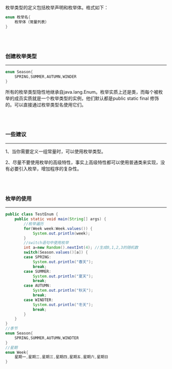 枚举类型的定义包括枚举声明和枚举体。格式如下：

```java
enum 枚举名{
    枚举体（常量列表）
}
```

<br><br>

### 创建枚举类型

---

```java
enum Season{
    SPRING,SUMMER,AUTUMN,WINDER
}
```

所有的枚举类型隐性地继承自java.lang.Enum。枚举实质上还是类，而每个被枚举的成员实质就是一个枚举类型的实例，他们默认都是public static final 修饰的。可以直接通过枚举类型名使用它们。

<br><br>

### 一些建议

---

1、当你需要定义一组常量时，可以使用枚举类型。

2、尽量不要使用枚举的高级特性，事实上高级特性都可以使用普通类来实现，没有必要引入枚举，增加程序的复杂性。

<br><br>

### 枚举的使用

---

```java
public class TestEnum {
	public static void main(String[] args) {
		//枚举遍历
		for(Week week:Week.values()) {
			System.out.println(week);
		}
		//switch语句中使用枚举
		int a=new Random().nextInt(4); //生成0,1,2,3的随机数
		switch(Season.values()[a]) {
		case SPRING:
			System.out.println("春天");
			break;
		case SUMMER:
			System.out.println("夏天");
			break;
		case AUTUMN:
			System.out.println("秋天");
			break;
		case WINDTER:
			System.out.println("冬天");
			break;
		}
	}
}
//季节
enum Season{
	SPRING,SUMMER,AUTUMN,WINDTER
}
//星期
enum Week{
	星期一,星期二,星期三,星期四,星期五,星期六,星期日
}
```

